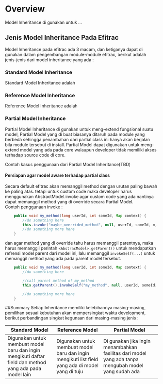 # Overview
Model Inheritance di gunakan untuk ...

## Jenis Model Inheritance Pada Efitrac
Model Inheritance pada efitrac ada 3 macam, dan ketiganya dapat di gunakan dalam pengembangan module-module efitrac, berikut adalah jenis-jenis dari model inheritance yang ada :
### Standard Model Inheritance
Standard Model Inheritance adalah
### Reference Model Inheritance
Reference Model Inheritance adalah
### Partial Model Inheritance
Partial Model Inheritance di gunakan untuk meng-extend fungsional suatu model, Partial Model yang di buat biasanya ditaruh pada module yang berbeda sehingga penambahan dari partial class ini hanya akan berjalan bila module tersebut di install. Partial Model dapat digunakan untuk meng-extend model yang ada pada core walaupun developer tidak memiliki akses terhadap source code di core.

Contoh kasus penggunaan dari Partial Model Inheritance(TBD)

#### Persiapan agar model aware terhadap partial class
Secara default efitrac akan memanggil method dengan urutan paling bawah ke paling atas. tetapi untuk custom code maka developer harus menggunakan AbstractModel.invoke agar custom code yang ada nantinya dapat memanggil method yang di override secara Partial Model.
<br>Contoh penggunaan invoke :

```java
    public void my_method(long userId, int someId, Map context) {    
        //do something here   
        this.invoke("maybe_overrided_method", null, userId, someId, m, context);
        //do something more here
    }
```

dan agar method yang di override tahu harus memanggil parentnya, maka harus memanggil perintah `<AbstracModel>.getParent()` untuk mendapatkan refrensi model parent dari model ini, lalu memanggil `invokeSelf(...)` untuk memanggil method yang ada pada parent model tersebut.

```java
    public void my_method(long userId, int someId, Map context) {    
        //do something here   

        //call parent method of my_method
        this.getParent().invokeSelf("my_method", null, userId, someId, m, context);

        //do something more here
    }
```

##Summary
Setiap Inheritance memiliki kelebihannya masing-masing, pemilihan sesuai kebutuhan akan mempersingkat waktu development, berikut perbandingan singkat kegunaan dari masing-masing jenis :

| Standard Model | Reference Model | Partial Model |
|--|--|--|
| Digunakan untuk membuat model baru dan ingin mengikuti daftar field dan method yang ada pada model lain |Digunakan untuk membuat model baru dan ingin mengikuti list field yang ada di model yang di tuju | Di gunakan jika ingin menambahkan fasilitas dari model yang ada tanpa mengubah model yang sudah ada  | 